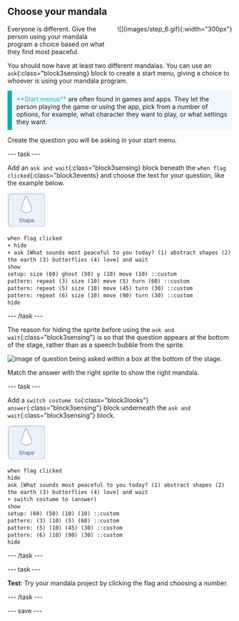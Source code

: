## Choose your mandala

<div style="display: flex; flex-wrap: wrap">
<div style="flex-basis: 200px; flex-grow: 1; margin-right: 15px;">
Everyone is different. Give the person using your mandala program a choice based on what they find most peaceful.
</div>
<div>
![](images/step_6.gif){:width="300px"}
</div>
</div>

You should now have at least two different mandalas. You can use an `ask`{:class="block3sensing} block to create a start menu, giving a choice to whoever is using your mandala program. 

<p style="border-left: solid; border-width:10px; border-color: #0faeb0; background-color: aliceblue; padding: 10px;">
<span style="color: #0faeb0">**Start menus**</span> are often found in games and apps. They let the person playing the game or using the app, pick from a number of options, for example, what character they want to play, or what settings they want.
</p>

Create the question you will be asking in your start menu.

--- task ---

Add an `ask and wait`{:class="block3sensing} block beneath the `when flag clicked`{:class="block3events} and choose the text for your question, like the example below.

![shape sprite](images/shape_sprite.png)
```blocks3
when flag clicked
+ hide
+ ask [What sounds most peaceful to you today? (1) abstract shapes (2) the earth (3) butterflies (4) love] and wait
show
setup: size (60) ghost (50) y (10) move (10) ::custom
pattern: repeat (3) size (10) move (5) turn (60) ::custom
pattern: repeat (5) size (10) move (45) turn (30) ::custom
pattern: repeat (6) size (10) move (90) turn (30) ::custom
hide
```

--- /task ---

The reason for hiding the sprite before using the `ask and wait`{:class="block3sensing"} is so that the question appears at the bottom of the stage, rather than as a speech bubble from the sprite.

![image of question being asked within a box at the bottom of the stage.](question.png)

Match the answer with the right sprite to show the right mandala.

--- task ---

Add a `switch costume to`{:class="block3looks"} `answer`{:class="block3sensing"} block underneath the `ask and wait`{:class="block3sensing"} block. 

![shape sprite](images/shape_sprite.png)
```blocks3
when flag clicked
hide
ask [What sounds most peaceful to you today? (1) abstract shapes (2) the earth (3) butterflies (4) love] and wait
+ switch costume to (answer)
show
setup: (60) (50) (10) (10) ::custom
pattern: (3) (10) (5) (60) ::custom
pattern: (5) (10) (45) (30) ::custom
pattern: (6) (10) (90) (30) ::custom
hide
```

--- /task ---

--- task ---

**Test**: Try your mandala project by clicking the flag and choosing a number.

--- /task ---

--- save ---
